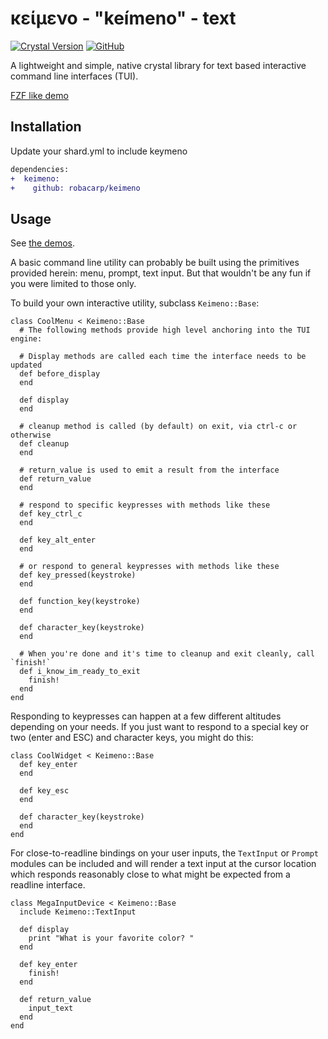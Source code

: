 # κείμενο - "keímeno" - text

[![Crystal Version](https://img.shields.io/badge/crystal-0.33-blueviolet.svg?longCache=true&style=for-the-badge)](https://crystal-lang.org/)
[![GitHub](https://img.shields.io/github/license/robacarp/mosquito.svg?style=for-the-badge)](https://tldrlegal.com/license/mit-license)

A lightweight and simple, native crystal library for text based interactive command line interfaces (TUI).

[FZF like demo](https://i.imgur.com/DiZ2QQz.gifv)

## Installation

Update your shard.yml to include keymeno

```diff
dependencies:
+  keimeno:
+    github: robacarp/keimeno
```

## Usage

See [the demos](/demo).

A basic command line utility can probably be built using the primitives provided herein: menu, prompt, text input. But that wouldn't be any fun if you were limited to those only.

To build your own interactive utility, subclass `Keimeno::Base`:

```crystal
class CoolMenu < Keimeno::Base
  # The following methods provide high level anchoring into the TUI engine:

  # Display methods are called each time the interface needs to be updated
  def before_display
  end

  def display
  end

  # cleanup method is called (by default) on exit, via ctrl-c or otherwise
  def cleanup
  end

  # return_value is used to emit a result from the interface
  def return_value
  end

  # respond to specific keypresses with methods like these
  def key_ctrl_c
  end

  def key_alt_enter
  end

  # or respond to general keypresses with methods like these
  def key_pressed(keystroke)
  end

  def function_key(keystroke)
  end

  def character_key(keystroke)
  end

  # When you're done and it's time to cleanup and exit cleanly, call `finish!`
  def i_know_im_ready_to_exit
    finish!
  end
end
```

Responding to keypresses can happen at a few different altitudes depending on your needs. If you just want to respond to a special key or two (enter and ESC) and character keys, you might do this:

```crystal
class CoolWidget < Keimeno::Base
  def key_enter
  end

  def key_esc
  end

  def character_key(keystroke)
  end
end
```

For close-to-readline bindings on your user inputs, the `TextInput` or `Prompt` modules can be included and will render a text input at the cursor location which responds reasonably close to what might be expected from a readline interface.

```crystal
class MegaInputDevice < Keimeno::Base
  include Keimeno::TextInput

  def display
    print "What is your favorite color? "
  end

  def key_enter
    finish!
  end

  def return_value
    input_text
  end
end
```
